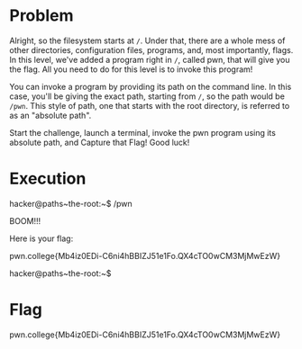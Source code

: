 # Problem

Alright, so the filesystem starts at `/`. Under that, there are a whole mess of other directories, configuration files, programs, and, most importantly, flags. In this level, we've added a program right in `/`, called pwn, that will give you the flag. All you need to do for this level is to invoke this program!

You can invoke a program by providing its path on the command line. In this case, you'll be giving the exact path, starting from `/`, so the path would be `/pwn`. This style of path, one that starts with the root directory, is referred to as an "absolute path".

Start the challenge, launch a terminal, invoke the pwn program using its absolute path, and Capture that Flag! Good luck!

# Execution
hacker@paths~the-root:~$ /pwn

BOOM!!!

Here is your flag:

pwn.college{Mb4iz0EDi-C6ni4hBBIZJ51e1Fo.QX4cTO0wCM3MjMwEzW}

hacker@paths~the-root:~$ 
# Flag
pwn.college{Mb4iz0EDi-C6ni4hBBIZJ51e1Fo.QX4cTO0wCM3MjMwEzW}